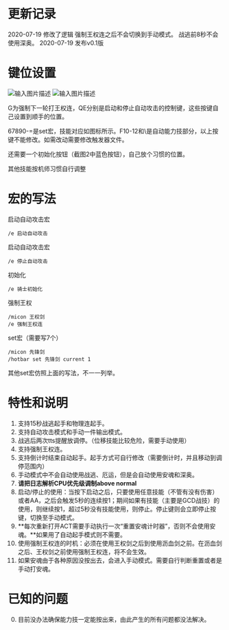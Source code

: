 # 更新记录
2020-07-19
修改了逻辑
    强制王权连之后不会切换到手动模式。
    战逃前8秒不会使用深奥。
2020-07-19 
    发布v0.1版
# 键位设置
![输入图片描述](https://uploader.shimo.im/f/PJynZBIODrzJJqcL.png!thumbnail)
![输入图片描述](https://uploader.shimo.im/f/DC6MdYNR2QnKDhOj.png!thumbnail)

G为强制下一轮打王权连，QE分别是启动和停止自动攻击的控制键，这些按键自己设置到顺手的位置。

67890-=是set宏，技能对应如图标所示。F10-12和\是自动能力技部分，以上按键不能修改。如需改动需要修改触发器文件。

还需要一个初始化按钮（截图2中蓝色按钮），自己放个习惯的位置。

其他技能按机师习惯自行调整

# 宏的写法
    
启动自动攻击宏

    /e 启动自动攻击

启动自动攻击宏

    /e 停止自动攻击
初始化

    /e 骑士初始化
强制王权

    /micon 王权剑
    /e 强制王权连

set宏（需要写7个）

    /micon 先锋剑
    /hotbar set 先锋剑 current 1

其他set宏仿照上面的写法，不一一列举。

# 特性和说明
    
1.  支持15秒战逃起手和物理连起手。
2.  支持自动攻击模式和手动一件输出模式。
3.  战逃后两次tts提醒放调停。（位移技能比较危险，需要手动使用）
4.  支持强制王权连。
5.  支持倒计时结束自动起手。起手方式可自行修改（需要倒计时，并且移动到调停范围内）
6.  手动模式中不会自动使用战逃、厄运，但是会自动使用安魂和深奥。
7.  **请把日志解析CPU优先级调制above normal**
8.  启动/停止的使用：当按下启动之后，只要使用任意技能（不管有没有伤害）或者AA，之后会触发5秒的连续按1；期间如果有技能（主要是GCD战技）的使用，则继续按1，超过5秒没有技能使用，则停止。停止键则会立即停止按键，切换至手动模式。
9.  **每次重新打开ACT需要手动执行一次“重置安魂计时器”，否则不会使用安魂。**如果用了自动起手模式则不需要。
10. 使用强制王权连的时机：必须在使用王权剑之后到使用沥血剑之前。在沥血剑之后、王权剑之前使用强制王权连，将不会生效。
11. 如果安魂由于各种原因没按出去，会进入手动模式。需要自行判断重置或者是手动打安魂。

# 已知的问题
0. 目前没办法确保能力技一定能按出来，由此产生的所有问题都没法解决。